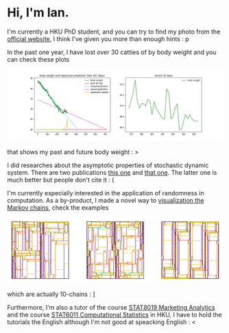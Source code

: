 # Hi, I'm Ian. 

I'm currently a HKU PhD student, and you can try to find my photo from the [official website](https://saasweb.hku.hk/student/2021phd.php#ianzhang), I think I've given you more than enough hints : p

In the past one year, I have lost over 30 catties of by body weight and you can check these plots

![plots](https://raw.githubusercontent.com/IanFla/Lose-Weight/main/weight.png)

that shows my past and future body weight : >

I did researches about the asymptotic properties of stochastic dynamic system. There are two publications [this one](https://www.sciencedirect.com/science/article/abs/pii/S0893965918303215) and [that one](https://onlinelibrary.wiley.com/doi/10.1002/mma.6540). The latter one is much better but people don't cite it : (

I'm currently especially interested in the application of randomness in computation. As a by-product, I made a novel way to [visualization the Markov chains](https://arxiv.org/pdf/2107.09850.pdf), check the examples

![examples](https://raw.githubusercontent.com/IanFla/Markov-Chains/main/MC3.png?token=AMHG2XP6WJP5BIP7D5R52HDBJ22Z4)

which are actually 10-chains : ]

Furthermore, I'm also a tutor of the course [STAT8019 Marketing Analytics](https://github.com/IanFla/Teaching-Experience/blob/main/STAT8019%20Marketing%20Analytics/Tutorial_4__STAT8019.pdf) and the course [STAT6011 Computational Statistics](https://github.com/IanFla/Teaching-Experience/blob/main/STAT6011%20Computational%20Statistics/Tut%202/Tut%202%20(with%20answers).ipynb) in HKU, I have to hold the tutorials the English although I'm not good at speacking English : <
